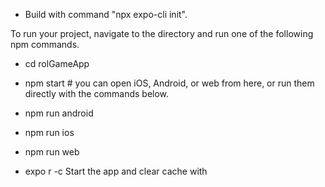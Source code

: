 - Build with command "npx expo-cli init".

To run your project, navigate to the directory and run one of the following npm commands.

- cd rolGameApp
- npm start # you can open iOS, Android, or web from here, or run them directly with the commands below.
- npm run android
- npm run ios
- npm run web


- expo r -c  Start the app and clear cache with